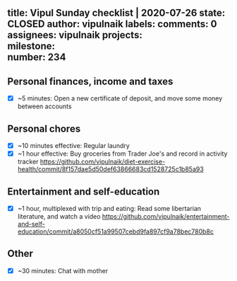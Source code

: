 title:	Vipul Sunday checklist | 2020-07-26
state:	CLOSED
author:	vipulnaik
labels:	
comments:	0
assignees:	vipulnaik
projects:	
milestone:	
number:	234
--
## Personal finances, income and taxes

- [x] ~5 minutes: Open a new certificate of deposit, and move some money between accounts

## Personal chores

- [x] ~10 minutes effective: Regular laundry
- [x] ~1 hour effective: Buy groceries from Trader Joe's and record in activity tracker https://github.com/vipulnaik/diet-exercise-health/commit/8f157dae5d50def63866683cd1528725c1b85a93

## Entertainment and self-education

- [x] ~1 hour, multiplexed with trip and eating: Read some libertarian literature, and watch a video https://github.com/vipulnaik/entertainment-and-self-education/commit/a8050cf51a99507cebd9fa897cf9a78bec780b8c

## Other

- [x] ~30 minutes: Chat with mother
